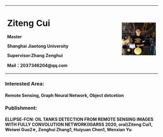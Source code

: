 <table border="0">
  <tr>
    <td width="75%">
      <h1>Ziteng Cui</h1>
      <p><b>Master</b></p>
      <p><b>Shanghai Jiaotong University</b></p>
      <p><b>Supervisor:Zhang Zenghui</b></p>
      <p><b>Mail：2037346204@qq.com</b></p>  
    </td>
    <td width="25%">
      <img src="cui.jpg" width="100%">      
    </td>
  </tr>
</table>

### Interested Area:
#### Remote Sensing, Graph Neural Network, Object detcetion
### Publishment:
#### ELLIPSE-FCN: OIL TANKS DETECTION FROM REMOTE SENSING IMAGES WITH FULLY CONVOLUTION NETWORK(IGARSS 2020, oral)Ziteng Cui1, Weiwei Guo2∗, Zenghui Zhang1, Huiyuan Chen1, Wenxian Yu


